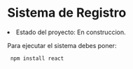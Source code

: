 <h1> Sistema de Registro </h1

- Estado del proyecto: En construccion.

Para ejecutar el sistema debes poner:

``` npm install react```
